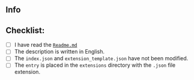 ## Info 
<!--- Repo url or any other thing you like to say --->

## Checklist:
- [ ] I have read the [`Readme.md`](https://github.com/AUTOMATIC1111/stable-diffusion-webui-extensions)
- [ ] The description is written in English.
- [ ] The `index.json` and `extension_template.json` have not been modified.
- [ ] The `entry` is placed in the `extensions` directory with the `.json` file extension.
